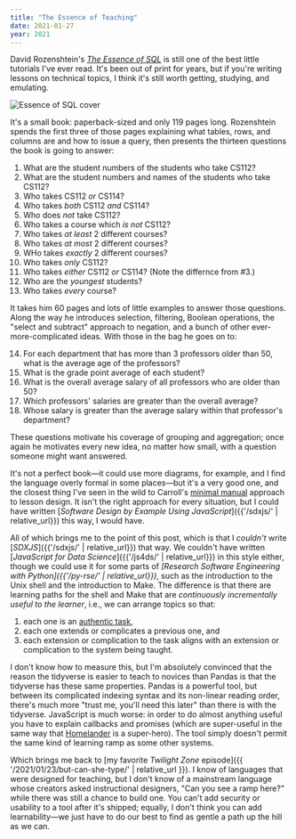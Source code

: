 ```yaml
---
title: "The Essence of Teaching"
date: 2021-01-27
year: 2021
---
```


David Rozenshtein's *[The Essence of SQL](https://www.worldcat.org/title/essence-of-sql-a-guide-to-learning-the-most-sql-in-the-least-amount-of-time/oclc/1024095343)*
is still one of the best little tutorials I've ever read.
It's been out of print for years,
but if you're writing lessons on technical topics,
I think it's still worth getting, studying, and emulating.

<img src="{{ '/files/2021/essence-of-sql.jpg' | relative_url }}" alt="Essence of SQL cover" class="centered">

It's a small book:
paperback-sized and only 119 pages long.
Rozenshtein spends the first three of those pages explaining what tables, rows, and columns are
and how to issue a query,
then presents the thirteen questions the book is going to answer:

<ol start="1">
  <li>What are the student numbers of the students who take CS112?</li>
  <li>What are the student numbers and names of the students who take CS112?</li>
  <li>Who takes CS112 <em>or</em> CS114?</li>
  <li>Who takes <em>both</em> CS112 <em>and</em> CS114?</li>
  <li>Who does <em>not</em> take CS112?</li>
  <li>Who takes a course which <em>is not</em> CS112?</li>
  <li>Who takes <em>at least</em> 2 different courses?</li>
  <li>Who takes <em>at most</em> 2 different courses?</li>
  <li>WHo takes <em>exactly</em> 2 different courses?</li>
  <li>Who takes <em>only</em> CS112?</li>
  <li>Who takes <em>either</em> CS112 <em>or</em> CS114? (Note the differnce from #3.)</li>
  <li>Who are the <em>youngest</em> students?</li>
  <li>Who takes <em>every</em> course?</li>
</ol>

It takes him 60 pages and lots of little examples to answer those questions.
Along the way he introduces selection,
filtering,
Boolean operations,
the "select and subtract" approach to negation,
and a bunch of other ever-more-complicated ideas.
With those in the bag he goes on to:

<ol start="14">
  <li>
    For each department that has more than 3 professors older than 50,
    what is the average age of the professors?
  </li>
  <li>What is the grade point average of each student?</li>
  <li>What is the overall average salary of all professors who are older than 50?</li>
  <li>Which professors' salaries are greater than the overall average?</li>
  <li>Whose salary is greater than the average salary within that professor's department?</li>
</ol>

These questions motivate his coverage of grouping and aggregation;
once again he motivates every new idea,
no matter how small,
with a question someone might want answered.

It's not a perfect book—it could use more diagrams, for example,
and I find the language overly formal in some places—but it's a very good one,
and the closest thing I've seen in the wild
to Carroll's [minimal manual](http://teachtogether.tech/en/index.html#s:architecture-load) approach to lesson design.
It isn't the right approach for every situation,
but I could have written [*Software Design by Example Using JavaScript*]({{'/sdxjs/' | relative_url}}) this way,
I would have.

All of which brings me to the point of this post,
which is that I *couldn't* write [*SDXJS*]({{'/sdxjs/' | relative_url}}) that way.
We couldn't have written [*JavaScript for Data Science*]({{'/js4ds/' | relative_url}}) in this style either,
though we could use it for some parts of
*[Research Software Engineering with Python]({{'/py-rse/' | relative_url}})*,
such as the introduction to the Unix shell and the introduction to Make.
The difference is that there are learning paths for the shell and Make that are
*continuously incrementally useful to the learner*,
i.e.,
we can arrange topics so that:

1.  each one is an [authentic task](http://teachtogether.tech/en/index.html#g:authentic-task), 
2.  each one extends or complicates a previous one, and
3.  each extension or complication to the task aligns with an extension or complication to the system being taught.

I don't know how to measure this,
but I'm absolutely convinced that the reason the tidyverse is easier to teach to novices than Pandas
is that the tidyverse has these same properties.
Pandas is a powerful tool,
but between its complicated indexing syntax
and its non-linear reading order,
there's much more "trust me, you'll need this later"
than there is with the tidyverse.
JavaScript is much worse:
in order to do almost anything useful
you have to explain callbacks and promises
(which are super-useful in the same way that [Homelander](https://the-boys.fandom.com/wiki/Homelander) is a super-hero).
The tool simply doesn't permit the same kind of learning ramp as some other systems.

Which brings me back to [my favorite *Twilight Zone* episode]({{ '/2021/01/23/but-can-she-type/' | relative_url }}).
I know of languages that were designed for teaching,
but I don't know of a mainstream language whose creators asked instructional designers,
"Can you see a ramp here?"
while there was still a chance to build one.
You can't add security or usability to a tool after it's shipped;
equally,
I don't think you can add learnability—we just have to do our best
to find as gentle a path up the hill as we can.
